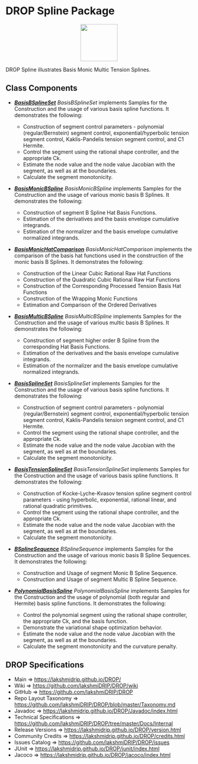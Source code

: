 # DROP Spline Package

<p align="center"><img src="https://github.com/lakshmiDRIP/DROP/blob/master/DRIP_Logo.gif?raw=true" width="100"></p>

DROP Spline illustrates Basis Monic Multic Tension Splines.


## Class Components

 * [***BasisBSplineSet***](https://github.com/lakshmiDRIP/DROP/tree/master/src/main/java/org/drip/sample/spline/BasisBSplineSet.java)
 <i>BasisBSplineSet</i> implements Samples for the Construction and the usage of various basis spline functions. It demonstrates the following:
 	* Construction of segment control parameters - polynomial (regular/Bernstein) segment control, exponential/hyperbolic tension segment control, Kaklis-Pandelis tension segment control, and C1 Hermite.
 	* Control the segment using the rational shape controller, and the appropriate Ck.
 	* Estimate the node value and the node value Jacobian with the segment, as well as at the boundaries.
 	* Calculate the segment monotonicity.

 * [***BasisMonicBSpline***](https://github.com/lakshmiDRIP/DROP/tree/master/src/main/java/org/drip/sample/spline/BasisMonicBSpline.java)
 <i>BasisMonicBSpline</i> implements Samples for the Construction and the usage of various monic basis B Splines. It demonstrates the following:
 	* Construction of segment B Spline Hat Basis Functions.
 	* Estimation of the derivatives and the basis envelope cumulative integrands.
 	* Estimation of the normalizer and the basis envelope cumulative normalized integrands.

 * [***BasisMonicHatComparison***](https://github.com/lakshmiDRIP/DROP/tree/master/src/main/java/org/drip/sample/spline/BasisMonicHatComparison.java)
 <i>BasisMonicHatComparison</i> implements the comparison of the basis hat functions used in the construction of the monic basis B Splines. It demonstrates the following:
 	* Construction of the Linear Cubic Rational Raw Hat Functions
 	* Construction of the Quadratic Cubic Rational Raw Hat Functions
 	* Construction of the Corresponding Processed Tension Basis Hat Functions
 	* Construction of the Wrapping Monic Functions
 	* Estimation and Comparison of the Ordered Derivatives

 * [***BasisMulticBSpline***](https://github.com/lakshmiDRIP/DROP/tree/master/src/main/java/org/drip/sample/spline/BasisMulticBSpline.java)
 <i>BasisMulticBSpline</i> implements Samples for the Construction and the usage of various multic basis B Splines. It demonstrates the following:
 	* Construction of segment higher order B Spline from the corresponding Hat Basis Functions.
 	* Estimation of the derivatives and the basis envelope cumulative integrands.
 	* Estimation of the normalizer and the basis envelope cumulative normalized integrands.

 * [***BasisSplineSet***](https://github.com/lakshmiDRIP/DROP/tree/master/src/main/java/org/drip/sample/spline/BasisSplineSet.java)
 <i>BasisSplineSet</i> implements Samples for the Construction and the usage of various basis spline functions. It demonstrates the following:
 	* Construction of segment control parameters - polynomial (regular/Bernstein) segment control, exponential/hyperbolic tension segment control, Kaklis-Pandelis tension segment control, and C1 Hermite.
 	* Control the segment using the rational shape controller, and the appropriate Ck.
 	* Estimate the node value and the node value Jacobian with the segment, as well as at the boundaries.
 	* Calculate the segment monotonicity.

 * [***BasisTensionSplineSet***](https://github.com/lakshmiDRIP/DROP/tree/master/src/main/java/org/drip/sample/spline/BasisTensionSplineSet.java)
 <i>BasisTensionSplineSet</i> implements Samples for the Construction and the usage of various basis spline functions. It demonstrates the following:
 	* Construction of Kocke-Lyche-Kvasov tension spline segment control parameters - using hyperbolic, exponential, rational linear, and rational quadratic primitives.
 	* Control the segment using the rational shape controller, and the appropriate Ck.
 	* Estimate the node value and the node value Jacobian with the segment, as well as at the boundaries.
 	* Calculate the segment monotonicity.

 * [***BSplineSequence***](https://github.com/lakshmiDRIP/DROP/tree/master/src/main/java/org/drip/sample/spline/BSplineSequence.java)
 <i>BSplineSequence</i> implements Samples for the Construction and the usage of various monic basis B Spline Sequences. It demonstrates the following:
 	* Construction and Usage of segment Monic B Spline Sequence.
 	* Construction and Usage of segment Multic B Spline Sequence.

 * [***PolynomialBasisSpline***](https://github.com/lakshmiDRIP/DROP/tree/master/src/main/java/org/drip/sample/spline/PolynomialBasisSpline.java)
 <i>PolynomialBasisSpline</i> implements Samples for the Construction and the usage of polynomial (both regular and Hermite) basis spline functions. It demonstrates the following:
 	* Control the polynomial segment using the rational shape controller, the appropriate Ck, and the basis function.
 	* Demonstrate the variational shape optimization behavior.
 	* Estimate the node value and the node value Jacobian with the segment, as well as at the boundaries.
 	* Calculate the segment monotonicity and the curvature penalty.


## DROP Specifications

 * Main                     => https://lakshmidrip.github.io/DROP/
 * Wiki                     => https://github.com/lakshmiDRIP/DROP/wiki
 * GitHub                   => https://github.com/lakshmiDRIP/DROP
 * Repo Layout Taxonomy     => https://github.com/lakshmiDRIP/DROP/blob/master/Taxonomy.md
 * Javadoc                  => https://lakshmidrip.github.io/DROP/Javadoc/index.html
 * Technical Specifications => https://github.com/lakshmiDRIP/DROP/tree/master/Docs/Internal
 * Release Versions         => https://lakshmidrip.github.io/DROP/version.html
 * Community Credits        => https://lakshmidrip.github.io/DROP/credits.html
 * Issues Catalog           => https://github.com/lakshmiDRIP/DROP/issues
 * JUnit                    => https://lakshmidrip.github.io/DROP/junit/index.html
 * Jacoco                   => https://lakshmidrip.github.io/DROP/jacoco/index.html
